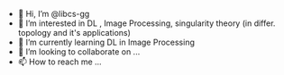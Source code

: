 - 👋 Hi, I’m @libcs-gg
- 👀 I’m interested in DL , Image Processing, singularity theory (in differ. topology and it's applications)
- 🌱 I’m currently learning DL in Image Processing
- 💞️ I’m looking to collaborate on ...
- 📫 How to reach me ...

<!---
libcs-gg/libcs-gg is a ✨ special ✨ repository because its `README.md` (this file) appears on your GitHub profile.
You can click the Preview link to take a look at your changes.
--->
